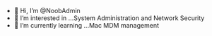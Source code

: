 - 👋 Hi, I’m @NoobAdmin
- 👀 I’m interested in ...System Administration and Network Security
- 🌱 I’m currently learning ...Mac MDM management

